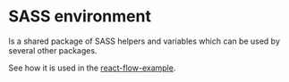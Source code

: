 # SASS environment

Is a shared package of SASS helpers and variables which can be used by several other packages.

See how it is used in the  [react-flow-example](https://github.com/cange/react-flow-example).
